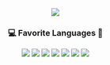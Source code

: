 <div align="center">
  <img src="https://capsule-render.vercel.app/api?type=waving&fontColor=FFFFFF&color=0:e53935,100:e35d5b&height=300&section=header&text=HJ%27s%20Github&fontSize=90"/>
</div>
<h3 align="center">💻 Favorite Languages 🚀</h3>
<div align="center">
  <img src="https://github-readme-stats.vercel.app/api/top-langs/?username=salmon99&layout=compact&size_weight=0&count_weight=1"/>
  <img src="https://img.shields.io/badge/Java-20232a.svg?style=for-the-badge" />
  <img src="https://img.shields.io/badge/JavaScript-20232a.svg?style=for-the-badge&logo=javascript&logoColor=F7DF1E" />
  <img src="https://img.shields.io/badge/python-20232a.svg?style=for-the-badge&logo=python&logoColor=3776AB" />
  <img src="https://img.shields.io/badge/c++-20232a.svg?style=for-the-badge&logo=cplusplus&logoColor=00599C" />
  <img src="https://img.shields.io/badge/SQL-20232a.svg?style=for-the-badge" />
  <img src="https://img.shields.io/badge/Dart-20232a.svg?style=for-the-badge&logo=dart&logoColor=0175C2" />
</div>
